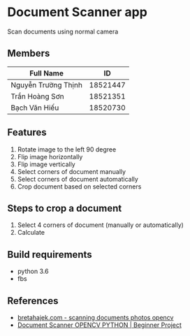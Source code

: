 # Document Scanner app

Scan documents using normal camera

## Members
| Full Name           | ID       |
| ------------------- | -------- |
| Nguyễn Trường Thịnh | 18521447 |
| Trần Hoàng Sơn      | 18521351 |
| Bạch Văn Hiếu       | 18520730 |

## Features
1. Rotate image to the left 90 degree
2. Flip image horizontally
3. Flip image vertically
4. Select corners of document manually
5. Select corners of document automatically
6. Crop document based on selected corners

## Steps to crop a document
1. Select 4 corners of document (manually or automatically)
2. Calculate
## Build requirements
- python 3.6
- fbs


## References
- [bretahajek.com - scanning documents photos opencv](https://bretahajek.com/2017/01/scanning-documents-photos-opencv/?fbclid=IwAR2Sz8YEW_l6OTSq56mt5CLvm6xr4GucdSRGSYlnTuREZlveVvmDC4lcNsQ)
- [Document Scanner OPENCV PYTHON | Beginner Project](https://youtu.be/ON_JubFRw8M)